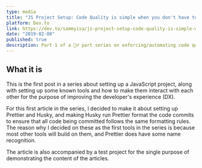 ```yaml
---
type: media
title: "JS Project Setup: Code Quality is simple when you don't have to do anything"
platform: Dev.to
link: https://dev.to/sammyisa/js-project-setup-code-quality-is-simple-when-you-dont-have-to-do-anything-523e
date: "2019-02-08"
published: true
description: Part 1 of a 🤷‍♂️ part series on enforcing/automating code quality on your JavaScript projects and improving your project setup.
---
```


## What it is

This is the first post in a series about setting up a JavaScript project, along with setting up some known tools and how to make them interact with each other for the purpose of improving the developer's experience (DX).

For this first article in the series, I decided to make it about setting up Prettier and Husky, and making Husky run Prettier format the code commits to ensure that all code being committed follows the same formatting rules. The reason why I decided on these as the first tools in the series is because most other tools will build on them, and Prettier does have some name recognition.

The article is also accompanied by a test project for the single purpose of demonstrating the content of the articles.
